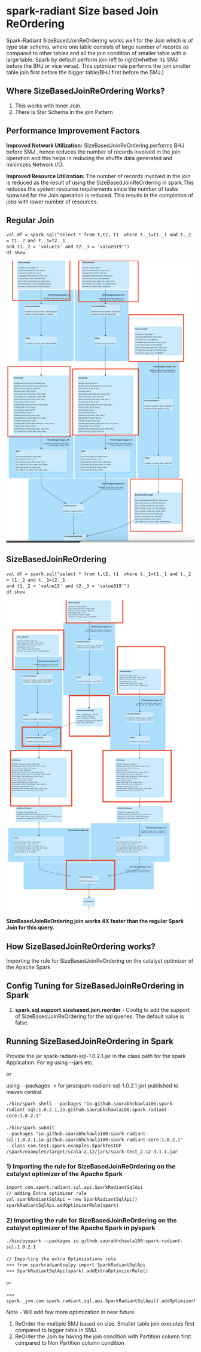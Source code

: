 # spark-radiant Size based Join ReOrdering

Spark-Radiant SizeBasedJoinReOrdering works well for the Join which is of type star schema, where one table
consists of large number of records as compared to other tables and all the join condition of smaller table with
a large table. Spark by default perform join left to right(whether its SMJ before the BHJ or vice versa).
This optimizer rule performs the join smaller table join first before the bigger table(BHJ first before the SMJ.)

## Where SizeBasedJoinReOrdering Works?

1) This works with Inner Join.
2) There is Star Schema in the join Pattern

## Performance Improvement Factors

**Improved Network Utilization:**
SizeBasedJoinReOrdering performs BHJ before SMJ , hence reduces the number of records involved in the join
operation and this helps in reducing the shuffle data generated and minimizes Network I/O.

**Improved Resource Utilization:**
The number of records involved in the join is reduced as the result of using the SizeBasedJoinReOrdering in spark.This
reduces the system resource requirements since the number of tasks spawned for the Join operation is reduced.
This results in the completion of jobs with lower number of resources.

## Regular Join

```
val df = spark.sql("select * from t,t2, t1  where t._1=t1._1 and t._2 = t1._2 and t._1=t2._1 
and t1._2 > 'value15' and t2._3 = 'value019'")
df.show 
```

![Regular Join](Snapshots/RegularJoinWithoutJoinReOrder.png)


## SizeBasedJoinReOrdering

```
val df = spark.sql("select * from t,t2, t1  where t._1=t1._1 and t._2 = t1._2 and t._1=t2._1 
and t1._2 > 'value15' and t2._3 = 'value019'")
df.show 
```

![ReOrderedJoin Join](Snapshots/ReOrderedJoinOptimization.png)

#### SizeBasedJoinReOrdering join works 4X faster than the regular Spark Join for this query.

## How SizeBasedJoinReOrdering works?
Importing the rule for SizeBasedJoinReOrdering on the catalyst optimizer of the Apache Spark

## Config Tuning for SizeBasedJoinReOrdering in Spark

1) **spark.sql.support.sizebased.join.reorder** - Config to add the support of SizeBasedJoinReOrdering for the sql queries.
   The default value is false.

## Running SizeBasedJoinReOrdering in Spark
Provide the jar spark-radiant-sql-1.0.2.1.jar in the class path for the spark Application. For eg using --jars etc.

or

using --packages -> for jars(spark-radiant-sql-1.0.2.1.jar) published to maven central

```
./bin/spark-shell --packages "io.github.saurabhchawla100:spark-radiant-sql:1.0.2.1,io.github.saurabhchawla100:spark-radiant-core:1.0.2.1"

./bin/spark-submit
--packages "io.github.saurabhchawla100:spark-radiant-sql:1.0.2.1,io.github.saurabhchawla100:spark-radiant-core:1.0.2.1"
--class com.test.spark.examples.SparkTestDF /spark/examples/target/scala-2.12/jars/spark-test_2.12-3.1.1.jar

```

### 1) Importing the rule for SizeBasedJoinReOrdering on the catalyst optimizer of the Apache Spark

```
import com.spark.radiant.sql.api.SparkRadiantSqlApi
// adding Extra optimizer rule
val sparkRadiantSqlApi = new SparkRadiantSqlApi()
sparkRadiantSqlApi.addOptimizerRule(spark)

```

### 2) Importing the rule for SizeBasedJoinReOrdering on the catalyst optimizer of the Apache Spark in pyspark

```
./bin/pyspark --packages io.github.saurabhchawla100:spark-radiant-sql:1.0.2.1

// Importing the extra Optimizations rule
>>> from sparkradiantsqlpy import SparkRadiantSqlApi
>>> SparkRadiantSqlApi(spark).addExtraOptimizerRule()

or 

>>> spark._jvm.com.spark.radiant.sql.api.SparkRadiantSqlApi().addOptimizerRule(spark._jsparkSession)
```


Note - Will add few more optimization in near future.
1) ReOrder the multiple SMJ based on size. Smaller table join executes first compared to bigger table in SMJ.
2) ReOrder the Join by having the join condition with Partition column first compared to Non Partition column condition
